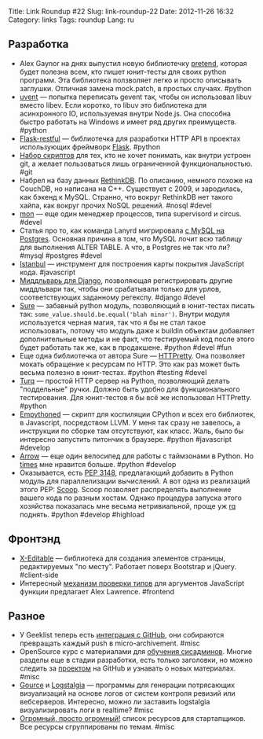Title: Link Roundup #22
Slug: link-roundup-22
Date: 2012-11-26 16:32
Category: links
Tags: roundup
Lang: ru

Разработка
----------
* Alex Gaynor на днях выпустил новую библиотечку [pretend](https://github.com/alex/pretend), которая будет полезна всем, кто пишет юнит-тесты для своих python программ. Эта библиотека ползволяет легко и просто описывать заглушки. Отличная замена mock.patch, в простых случаях. #python
* [uvent](https://github.com/saghul/uvent) — попытка переписать gevent так, чтобы он использовал libuv вместо libev. Если коротко, то libuv это библиотека для асинхронного IO, используемая внутри Node.js. Она способна быстро работать на Windows и имеет ряд других преимуществ. #python
* [Flask-restful](http://flask-restful.readthedocs.org/en/latest/quickstart.html) — библиотечка для разработки HTTP API в проектах использующих фреймворк [Flask](http://flask.pocoo.org/). #python
* [Набор скриптов](https://github.com/jamiew/git-friendly) для тех, кто не хочет понимать, как внутри устроен git, а желает пользоваться лишь ограниченной функциональностью. #git
* Набрел на базу данных [RethinkDB](http://www.rethinkdb.com/). По описанию, немного похоже на CouchDB, но написана на C++. Существует с 2009, и зародилась, как бэкенд к MySQL. Странно, что вокруг RethinkDB нет такого хайпа, как вокруг прочих NoSQL решений. #nosql #devel
* [mon](http://tjholowaychuk.com/post/35623012479/monitoring-processes-with-mon) — еще один менеджер процессов, типа supervisord и circus. #devel
* Статья про то, как команда Lanyrd мигрировала  [с MySQL на Postgres](http://lanyrd.com/blog/2012/lanyrds-big-move/). Основная причина в том, что MySQL лочит всю таблицу для выполнения ALTER TABLE. А что, в Postgres не так что ли? #mysql #postgres #devel
* [Istanbul](https://github.com/gotwarlost/istanbul) — инструмент для построения карты покрытия JavaScript кода. #javascript
* [Миддльварь для Django](http://urlmiddleware.readthedocs.org/), позволяющая регистрировать другие миддльвари так, чтобы они срабатывали только для урлов, соответствующих заданному регекспу. #django #devel
* [Sure](https://github.com/gabrielfalcao/sure) — забавный python модуль, позволяющий в юнит-тестах писать так: `some_value.should.be.equal('blah minor')`. Внутри модуля используется черная магия, так что я бы не стал такое использовать, потому что модуль даже к buildin объектам добавляет дополнительные методы и не факт, что тестируемый код после этого будет работать так же, как в продакшене. #python #devel #fun
* Еще одна библиотечка от автора Sure — [HTTPretty](https://github.com/gabrielfalcao/HTTPretty). Она позволяет мокать обращение к ресурсам по HTTP. Это как раз может быть весьма полезно в юнит-тестах. #python #testing #devel
* [Turq](https://github.com/vfaronov/turq) — простой HTTP сервер на Python, позволяющий делать "поддельные" ручки. Должно быть удобно для функционального тестирования. Для юнит-тестов я бы всё же использовал HTTPretty. #python
* [Empythoned](https://github.com/replit/empythoned) — скрипт для коспиляции CPython и всех его библиотек, в Javascript, посредством LLVM. У меня так сразу не завелось, а инструкции по сборке там отсутствуют, как класс. Жаль, было бы интересно запустить питончик в браузере. #python #javascript #develop
* [Arrow](https://github.com/crsmithdev/arrow) — еще один велосипед для работы с таймзонами в Python. Но [times](http://pypi.python.org/pypi/times/) мне нравится больше. #python #develop
* Оказывается, есть [PEP 3148](http://www.python.org/dev/peps/pep-3148/), предлагающий добавить в Python модуль для параллелизации вычислений. А вот одна из реализаций этого PEP: [Scoop](http://scoop.readthedocs.org/en/0.5/usage.html). Scoop позволяет распределять выполнение вашего кода по разным хостам. Однако процедура запуска этого хозяйства показалась мне весьма нетривиальной, проще уж [rq](https://github.com/nvie/rq/) поднять. #python #develop #highload

Фронтэнд
--------
* [X-Editable](http://vitalets.github.com/x-editable/) — библиотека для создания элементов страницы, редактируемых "по месту". Работает поверх Bootstrap и jQuery. #client-side
* Интересный [механизм проверки типов](https://github.com/alexlawrence/typed) для аргументов JavaScript функции предлагает Alex Lawrence. #frontend

Разное
------
* У Geeklist теперь есть [интеграция с GitHub](http://blog.geekli.st/day/2011/12/26), они собираются превращать каждый push в micro-archivement. #misc
* OpenSource курс с материалами для [обучения сисадминов](http://ops-school.readthedocs.org/). Многие разделы еще в стадии разработки, есть только заголовки, но можно следить за [проектом](https://github.com/opsschool/curriculum) на GitHub и узнавать о новых материалах. #misc
* [Gource](http://code.google.com/p/gource/) и [Logstalgia](http://code.google.com/p/logstalgia/) — программы для генерации потрясающих визуализаций на основе логов от систем контроля ревизий или вебсерверов. Интересно, можно ли заставить logstalgia визуализировать логи в realtime? #misc
* [Огромный, просто огромный!](http://steveblank.com/tools-and-blogs-for-entrepreneurs/) список ресурсов для стартапщиков. Все ресурсы сгруппированы по темам. #misc
